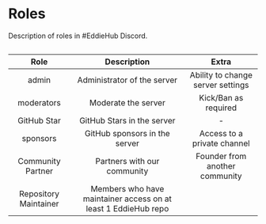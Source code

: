 # Roles

Description of roles in #EddieHub Discord.

##

| Role | Description | Extra |
| :---: | :---: | :---: |
| admin | Administrator of the server | Ability to change server settings |
| moderators | Moderate the server | Kick/Ban as required |
| GitHub Star | GitHub Stars in the server | - |
| sponsors | GitHub sponsors in the server | Access to a private channel |
| Community Partner | Partners with our community | Founder from another community |
| Repository Maintainer | Members who have maintainer access on at least 1 EddieHub repo |
